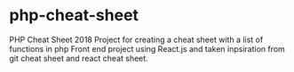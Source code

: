 # php-cheat-sheet
PHP Cheat Sheet 
2018 Project for creating a cheat sheet with a list of functions in php
Front end project using React.js and taken inpsiration from git cheat sheet and react cheat sheet.
